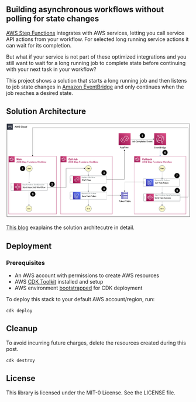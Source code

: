 ## Building asynchronous workflows without polling for state changes

[AWS Step Functions](https://docs.aws.amazon.com/step-functions/latest/dg/welcome.html) integrates with AWS services, letting you call service API actions from your workflow. For selected long running service actions it can wait for its completion.

But what if your service is not part of these optimized integrations and you still want to wait for a long running job to complete state before continuing with your next task in your workflow? 

This project shows a solution that starts a long running job and then listens to job state changes in [Amazon EventBridge](https://docs.aws.amazon.com/eventbridge/latest/userguide/eb-what-is.html) and only continues when the job reaches a desired state. 

## Solution Architecture

![Solution Architecture](docs/images/solution-architecture.png)

[This blog](https://aws.amazon.com/blogs) exaplains the solution architecutre in detail.

## Deployment

### Prerequisites

- An AWS account with permissions to create AWS resources
- AWS [CDK Toolkit](https://docs.aws.amazon.com/cdk/v2/guide/cli.html) installed and setup
- AWS environment [bootstrapped](https://docs.aws.amazon.com/cdk/v2/guide/bootstrapping.html) for CDK deployment


To deploy this stack to your default AWS account/region, run:

```
cdk deploy
```

## Cleanup

To avoid incurring future charges, delete the resources created during this post.

```
cdk destroy
```

## License

This library is licensed under the MIT-0 License. See the LICENSE file.